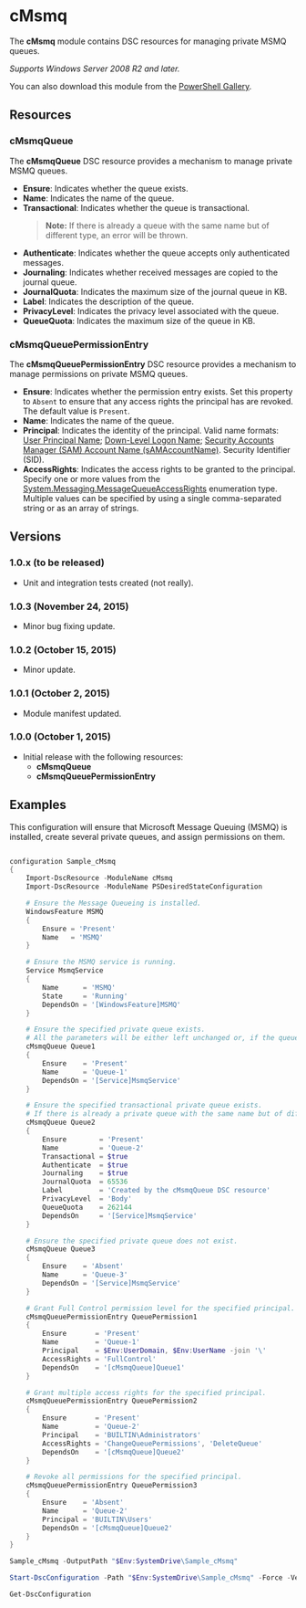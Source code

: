 # cMsmq

The **cMsmq** module contains DSC resources for managing private MSMQ queues.

*Supports Windows Server 2008 R2 and later.*

You can also download this module from the [PowerShell Gallery](https://www.powershellgallery.com/packages/cMsmq).

## Resources

### cMsmqQueue

The **cMsmqQueue** DSC resource provides a mechanism to manage private MSMQ queues.

* **Ensure**: Indicates whether the queue exists.
* **Name**: Indicates the name of the queue.
* **Transactional**: Indicates whether the queue is transactional.
  > **Note:** If there is already a queue with the same name but of different type, an error will be thrown.
* **Authenticate**: Indicates whether the queue accepts only authenticated messages.
* **Journaling**: Indicates whether received messages are copied to the journal queue.
* **JournalQuota**: Indicates the maximum size of the journal queue in KB.
* **Label**: Indicates the description of the queue.
* **PrivacyLevel**: Indicates the privacy level associated with the queue.
* **QueueQuota**: Indicates the maximum size of the queue in KB.

### cMsmqQueuePermissionEntry

The **cMsmqQueuePermissionEntry** DSC resource provides a mechanism to manage permissions on private MSMQ queues.

* **Ensure**: Indicates whether the permission entry exists. Set this property to `Absent` to ensure that any access rights the principal has are revoked. The default value is `Present`.
* **Name**: Indicates the name of the queue.
* **Principal**: Indicates the identity of the principal.
 Valid name formats:
 [User Principal Name](https://msdn.microsoft.com/en-us/library/windows/desktop/aa380525%28v=vs.85%29.aspx#user_principal_name);
 [Down-Level Logon Name](https://msdn.microsoft.com/en-us/library/windows/desktop/aa380525%28v=vs.85%29.aspx#down_level_logon_name);
 [Security Accounts Manager (SAM) Account Name (sAMAccountName)](https://msdn.microsoft.com/en-us/library/windows/desktop/ms679635%28v=vs.85%29.aspx).
 Security Identifier (SID).
* **AccessRights**: Indicates the access rights to be granted to the principal.
 Specify one or more values from the [System.Messaging.MessageQueueAccessRights](https://msdn.microsoft.com/en-us/library/system.messaging.messagequeueaccessrights%28v=vs.110%29.aspx) enumeration type.
 Multiple values can be specified by using a single comma-separated string or as an array of strings.

## Versions

### 1.0.x (to be released)

* Unit and integration tests created (not really).

### 1.0.3 (November 24, 2015)

* Minor bug fixing update.

### 1.0.2 (October 15, 2015)

* Minor update.

### 1.0.1 (October 2, 2015)

* Module manifest updated.

### 1.0.0 (October 1, 2015)

* Initial release with the following resources:
    * **cMsmqQueue**
    * **cMsmqQueuePermissionEntry**

## Examples

This configuration will ensure that Microsoft Message Queuing (MSMQ) is installed, create several private queues, and assign permissions on them.

```powershell

configuration Sample_cMsmq
{
    Import-DscResource -ModuleName cMsmq
    Import-DscResource -ModuleName PSDesiredStateConfiguration

    # Ensure the Message Queueing is installed.
    WindowsFeature MSMQ
    {
        Ensure = 'Present'
        Name   = 'MSMQ'
    }

    # Ensure the MSMQ service is running.
    Service MsmqService
    {
        Name      = 'MSMQ'
        State     = 'Running'
        DependsOn = '[WindowsFeature]MSMQ'
    }

    # Ensure the specified private queue exists.
    # All the parameters will be either left unchanged or, if the queue is to be created, set to their default values.
    cMsmqQueue Queue1
    {
        Ensure    = 'Present'
        Name      = 'Queue-1'
        DependsOn = '[Service]MsmqService'
    }

    # Ensure the specified transactional private queue exists.
    # If there is already a private queue with the same name but of different type, an error will be thrown.
    cMsmqQueue Queue2
    {
        Ensure        = 'Present'
        Name          = 'Queue-2'
        Transactional = $true
        Authenticate  = $true
        Journaling    = $true
        JournalQuota  = 65536
        Label         = 'Created by the cMsmqQueue DSC resource'
        PrivacyLevel  = 'Body'
        QueueQuota    = 262144
        DependsOn     = '[Service]MsmqService'
    }

    # Ensure the specified private queue does not exist.
    cMsmqQueue Queue3
    {
        Ensure    = 'Absent'
        Name      = 'Queue-3'
        DependsOn = '[Service]MsmqService'
    }

    # Grant Full Control permission level for the specified principal.
    cMsmqQueuePermissionEntry QueuePermission1
    {
        Ensure       = 'Present'
        Name         = 'Queue-1'
        Principal    = $Env:UserDomain, $Env:UserName -join '\'
        AccessRights = 'FullControl'
        DependsOn    = '[cMsmqQueue]Queue1'
    }

    # Grant multiple access rights for the specified principal.
    cMsmqQueuePermissionEntry QueuePermission2
    {
        Ensure       = 'Present'
        Name         = 'Queue-2'
        Principal    = 'BUILTIN\Administrators'
        AccessRights = 'ChangeQueuePermissions', 'DeleteQueue'
        DependsOn    = '[cMsmqQueue]Queue2'
    }

    # Revoke all permissions for the specified principal.
    cMsmqQueuePermissionEntry QueuePermission3
    {
        Ensure    = 'Absent'
        Name      = 'Queue-2'
        Principal = 'BUILTIN\Users'
        DependsOn = '[cMsmqQueue]Queue2'
    }
}

Sample_cMsmq -OutputPath "$Env:SystemDrive\Sample_cMsmq"

Start-DscConfiguration -Path "$Env:SystemDrive\Sample_cMsmq" -Force -Verbose -Wait

Get-DscConfiguration

```
